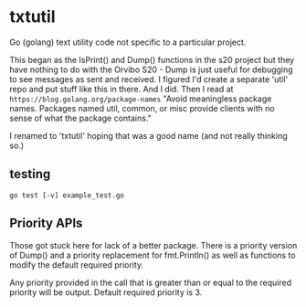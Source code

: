 # txtutil

Go (golang) text utility code not specific to a particular project.

This began as the IsPrint() and Dump() functions in the s20 project
but they have nothing to do with the Orvibo S20 - Dump is just
useful for debugging to see messages as sent and received. I figured
I'd create a separate 'util' repo and put stuff like this in there.
And I did. Then I read at `https://blog.golang.org/package-names`
"Avoid meaningless package names. Packages named util, common, or
misc provide clients with no sense of what the package contains."

I renamed to 'txtutil' hoping that was a good name (and not really
thinking so.)

## testing

`go test [-v] example_test.go`

## Priority APIs

Those got stuck here for lack of a better package. There is a priority
version of Dump() and a priority replacement for fmt.Println() as well as
functions to modify the default required priority.

Any priority provided in the call that is greater than or equal to the
required priority will be output. Default required priority is 3.